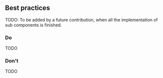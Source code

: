 ## Best practices

TODO: To be added by a future contribution, when all the implementation of sub components is finished.

### Do

TODO

### Don't

TODO
